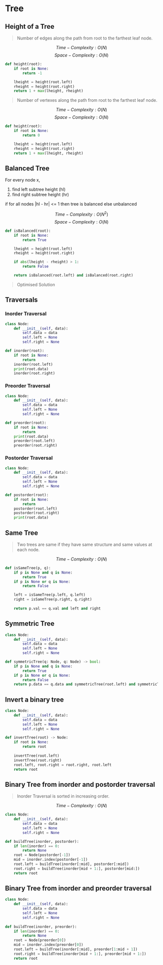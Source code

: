 # Tree

## Height of a Tree

> Number of edges along the path from root to the farthest leaf node.

$$ Time-Complexity: O(N) $$
$$ Space-Complexity: O(N) $$

```python
def height(root):
    if root is None:
        return -1

    lheight = height(root.left)
    rheight = height(root.right)
    return 1 + max(lheight, rheight)
```

> Number of vertexes along the path from root to the farthest leaf node.

$$ Time-Complexity: O(N) $$
$$ Space-Complexity: O(N) $$

```python
def height(root):
    if root is None:
        return 0

    lheight = height(root.left)
    rheight = height(root.right)
    return 1 + max(lheight, rheight)
```

## Balanced Tree

For every node x,
1. find left subtree height (hl)
2. find right subtree height (hr)

if for all nodes |hl - hr| <= 1 then tree is balanced
else unbalanced

$$ Time-Complexity: O(N^2) $$
$$ Space-Complexity: O(N) $$

```python
def isBalanced(root):
    if root is None:
        return True

    lheight = height(root.left)
    rheight = height(root.right)

    if abs(lheight - rheight) > 1:
        return False

    return isBalanced(root.left) and isBalanced(root.right)
```

>Optimised Solution

## Traversals

### Inorder Traversal

```python
class Node:
    def __init__(self, data):
        self.data = data
        self.left = None
        self.right = None

def inorder(root):
    if root is None:
        return
    inorder(root.left)
    print(root.data)
    inorder(root.right)
```

### Preorder Traversal

```python
class Node:
    def __init__(self, data):
        self.data = data
        self.left = None
        self.right = None

def preorder(root):
    if root is None:
        return
    print(root.data)
    preorder(root.left) 
    preorder(root.right)
```

### Postorder Traversal

```python
class Node:
    def __init__(self, data):
        self.data = data
        self.left = None
        self.right = None

def postorder(root):
    if root is None:
        return
    postorder(root.left) 
    postorder(root.right)
    print(root.data)
```

## Same Tree

> Two trees are same if they have same structure and same values at each node.

$$ Time-Complexity: O(N) $$

```python
def isSameTree(p, q):
    if p is None and q is None:
        return True
    if p is None or q is None:
        return False

    left = isSameTree(p.left, q.left)
    right = isSameTree(p.right, q.right)
    
    return p.val == q.val and left and right
```

## Symmetric Tree

```python
class Node:
    def __init__(self, data):
        self.data = data
        self.left = None
        self.right = None

def symmetricTree(q: Node, q: Node) -> bool:
    if p is None and q is None:
        return True
    if p is None or q is None:
        return False
    return p.data == q.data and symmetricTree(root.left) and symmetricTree(root.right)
```

## Invert a binary tree

```python
class Node:
    def __init__(self, data):
        self.data = data
        self.left = None
        self.right = None

def invertTree(root) -> Node:
    if root is None:
        return root
    
    invertTree(root.left)
    invertTree(root.right)
    root.left, root.right = root.right, root.left
    return root 
```

## Binary Tree from inorder and postorder traversal

> Inorder Traversal is sorted in increasing order.

$$ Time-Complexity: O(N) $$

```python
class Node:
    def __init__(self, data):
        self.data = data
        self.left = None
        self.right = None

def buildTree(inorder, postorder):
    if len(inorder) == 0:
        return None
    root = Node(postorder[-1])
    mid = inorder.index(postorder[-1])
    root.left = buildTree(inorder[:mid], postorder[:mid])
    root.right = buildTree(inorder[mid + 1:], postorder[mid:])
    return root
```


## Binary Tree from inorder and preorder traversal

```python
class Node:
    def __init__(self, data):
        self.data = data
        self.left = None
        self.right = None
        
def buildTree(inorder, preorder):
    if len(inorder) == 0:
        return None
    root = Node(preorder[0])
    mid = inorder.index(preorder[0])
    root.left = buildTree(inorder[:mid], preorder[1:mid + 1])
    root.right = buildTree(inorder[mid + 1:], preorder[mid + 1:])
    return root
```

